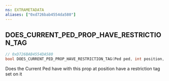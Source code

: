 ```yaml
---
ns: EXTRAMETADATA
aliases: ["0xd726bab4554da580"]
---
```

## DOES_CURRENT_PED_PROP_HAVE_RESTRICTION_TAG

```c
// 0xD726BAB4554DA580
bool DOES_CURRENT_PED_PROP_HAVE_RESTRICTION_TAG(Ped ped, int position, int tagHash);
```

Does the Current Ped have with this prop at position have a restriction tag set on it

